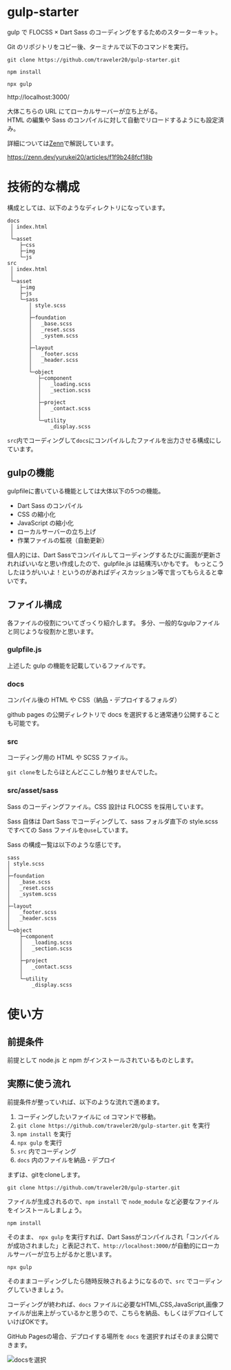 # gulp-starter

gulp で FLOCSS × Dart Sass のコーディングをするためのスターターキット。

Git のリポジトリをコピー後、ターミナルで以下のコマンドを実行。

`git clone https://github.com/traveler20/gulp-starter.git`

`npm install`

`npx gulp`

http://localhost:3000/

大体こちらの URL にてローカルサーバーが立ち上がる。  
HTML の編集や Sass のコンパイルに対して自動でリロードするようにも設定済み。

詳細については[Zenn](https://zenn.dev/yurukei20/articles/f1f9b248fcf18b)で解説しています。

https://zenn.dev/yurukei20/articles/f1f9b248fcf18b

# 技術的な構成

構成としては、以下のようなディレクトリになっています。

```
docs
 │ index.html
 │
 └─asset
    ├─css
    ├─img
    └─js
src
 │ index.html
 │
 └─asset
    ├─img
    ├─js
    └─sass
       │ style.scss
       │
       ├─foundation
       │   _base.scss
       │   _reset.scss
       │   _system.scss
       │
       ├─layout
       │   _footer.scss
       │   _header.scss
       │
       └─object
          ├─component
          │   _loading.scss
          │   _section.scss
          │
          ├─project
          │   _contact.scss
          │
          └─utility
              _display.scss
```

`src`内でコーディングして`docs`にコンパイルしたファイルを出力させる構成にしています。


## gulpの機能

gulpfileに書いている機能としては大体以下の5つの機能。

- Dart Sass のコンパイル
- CSS の縮小化
- JavaScript の縮小化
- ローカルサーバーの立ち上げ
- 作業ファイルの監視（自動更新）

個人的には、Dart Sassでコンパイルしてコーディングするたびに画面が更新されればいいなと思い作成したので、gulpfile.js は結構汚いかもです。
もっとこうしたほうがいいよ！というのがあればディスカッション等で言ってもらえると幸いです。


## ファイル構成

各ファイルの役割についてざっくり紹介します。
多分、一般的なgulpファイルと同じような役割かと思います。

### gulpfile.js

上述した gulp の機能を記載しているファイルです。

### docs

コンパイル後の HTML や CSS（納品・デプロイするフォルダ）

github pages の公開ディレクトリで docs を選択すると通常通り公開することも可能です。

### src

コーディング用の HTML や SCSS ファイル。

`git clone`をしたらほとんどここしか触りませんでした。

### src/asset/sass

Sass のコーディングファイル。CSS 設計は FLOCSS を採用しています。

Sass 自体は Dart Sass でコーディングして、sass フォルダ直下の style.scss ですべての Sass ファイルを`@use`しています。

Sass の構成一覧は以下のような感じです。

```
sass
│ style.scss
│
├─foundation
│   _base.scss
│   _reset.scss
│   _system.scss
│
├─layout
│   _footer.scss
│   _header.scss
│
└─object
    ├─component
    │   _loading.scss
    │   _section.scss
    │
    ├─project
    │   _contact.scss
    │
    └─utility
        _display.scss
```


# 使い方

## 前提条件

前提として node.js と npm がインストールされているものとします。

## 実際に使う流れ

前提条件が整っていれば、以下のような流れで進めます。

1. コーディングしたいファイルに `cd` コマンドで移動。
2. `git clone https://github.com/traveler20/gulp-starter.git` を実行
3. `npm install` を実行
4. `npx gulp` を実行
5. `src` 内でコーディング
6. `docs` 内のファイルを納品・デプロイ

まずは、gitをcloneします。

```
git clone https://github.com/traveler20/gulp-starter.git
``` 

ファイルが生成されるので、`npm install` で `node_module` など必要なファイルをインストールしましょう。

```
npm install
``` 

そのまま、 `npx gulp` を実行すれば、Dart Sassがコンパイルされ「コンパイルが成功されました」と表記されて、`http://localhost:3000/`が自動的にローカルサーバーが立ち上がるかと思います。

```
npx gulp
``` 

そのままコーディングしたら随時反映されるようになるので、`src` でコーディングしていきましょう。

コーディングが終われば、`docs` ファイルに必要なHTML,CSS,JavaScript,画像ファイルが出来上がっているかと思うので、こちらを納品、もしくはデプロイしていけばOKです。

GitHub Pagesの場合、デプロイする場所を `docs` を選択すればそのまま公開できます。

![docsを選択](https://storage.googleapis.com/zenn-user-upload/4f5de145a8c5-20211211.png)
